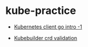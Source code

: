# kube-practice

- [Kubernetes client go intro -1 ](https://vivek-syngh.medium.com/whats-in-kubernetes-client-go-part-1-694c941d2c1c)

- [Kubebuilder crd validation](https://blog.rewanthtammana.com/kubernetes-crd-validation-with-cel-and-kubebuilder-marker-commentsq)
